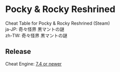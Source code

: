 # Pocky & Rocky Reshrined  

Cheat Table for Pocky & Rocky Reshrined (Steam)  
ja-JP: 奇々怪界 黒マントの謎  
zh-TW: 奇々怪界 黒マントの謎  
 
## Release

Cheat Engine: [7.4 or newer](https://github.com/cheat-engine/cheat-engine/releases)  

